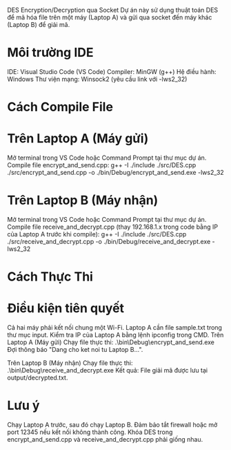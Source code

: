 DES Encryption/Decryption qua Socket
Dự án này sử dụng thuật toán DES để mã hóa file trên một máy (Laptop A) và gửi qua socket đến máy khác (Laptop B) để giải mã.

# Môi trường IDE
IDE: Visual Studio Code (VS Code)
Compiler: MinGW (g++)
Hệ điều hành: Windows
Thư viện mạng: Winsock2 (yêu cầu link với -lws2_32)

# Cách Compile File
# Trên Laptop A (Máy gửi)
Mở terminal trong VS Code hoặc Command Prompt tại thư mục dự án.
Compile file encrypt_and_send.cpp:
g++ -I ./include ./src/DES.cpp ./src/encrypt_and_send.cpp -o ./bin/Debug/encrypt_and_send.exe -lws2_32

# Trên Laptop B (Máy nhận)
Mở terminal trong VS Code hoặc Command Prompt tại thư mục dự án.
Compile file receive_and_decrypt.cpp (thay 192.168.1.x trong code bằng IP của Laptop A trước khi compile):
g++ -I ./include ./src/DES.cpp ./src/receive_and_decrypt.cpp -o ./bin/Debug/receive_and_decrypt.exe -lws2_32

# Cách Thực Thi
# Điều kiện tiên quyết
Cả hai máy phải kết nối chung một Wi-Fi.
Laptop A cần file sample.txt trong thư mục input.
Kiểm tra IP của Laptop A bằng lệnh ipconfig trong CMD.
Trên Laptop A (Máy gửi)
Chạy file thực thi:
.\bin\Debug\encrypt_and_send.exe
Đợi thông báo "Dang cho ket noi tu Laptop B...".

Trên Laptop B (Máy nhận)
Chạy file thực thi:
.\bin\Debug\receive_and_decrypt.exe
Kết quả: File giải mã được lưu tại output/decrypted.txt.

# Lưu ý
Chạy Laptop A trước, sau đó chạy Laptop B.
Đảm bảo tắt firewall hoặc mở port 12345 nếu kết nối không thành công.
Khóa DES trong encrypt_and_send.cpp và receive_and_decrypt.cpp phải giống nhau.
